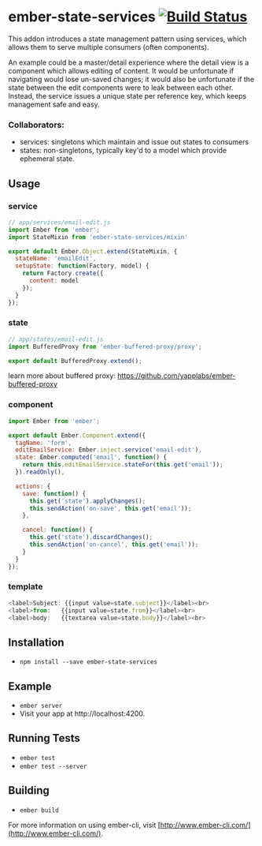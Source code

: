 # ember-state-services [![Build Status](https://travis-ci.org/stefanpenner/ember-state-services.svg)](https://travis-ci.org/stefanpenner/ember-state-services)

This addon introduces a state management pattern using services, which allows them to serve
multiple consumers (often components). 

An example could be a master/detail experience where the detail view is a
component which allows editing of content. It would be unfortunate if
navigating would lose un-saved changes; it would also be unfortunate if the
state between the edit components were to leak between each other. Instead, the service issues a unique state per reference key, which keeps management safe and easy.

### Collaborators:

* services: singletons which maintain and issue out states to consumers
* states: non-singletons, typically key'd to a model which provide ephemeral state.

## Usage

### service

```js
// app/services/email-edit.js
import Ember from 'ember';
import StateMixin from 'ember-state-services/mixin'

export default Ember.Object.extend(StateMixin, {
  stateName: 'emailEdit',
  setupState: function(Factory, model) {
    return Factory.create({
      content: model
    });
  }
});
```

### state

```js
// app/states/email-edit.js
import BufferedProxy from 'ember-buffered-proxy/proxy';

export default BufferedProxy.extend();
```

learn more about buffered proxy: https://github.com/yapplabs/ember-buffered-proxy

### component

```js
import Ember from 'ember';

export default Ember.Component.extend({
  tagName: 'form',
  editEmailService: Ember.inject.service('email-edit'),
  state: Ember.computed('email', function() {
    return this.editEmailService.stateFor(this.get('email'));
  }).readOnly(),

  actions: {
    save: function() {
      this.get('state').applyChanges();
      this.sendAction('on-save', this.get('email'));
    },

    cancel: function() {
      this.get('state').discardChanges();
      this.sendAction('on-cancel', this.get('email'));
    }
  }
});
```

### template

```js
<label>Subject: {{input value=state.subject}}</label><br>
<label>from:   {{input value=state.from}}</label><br>
<label>body:   {{textarea value=state.body}}</label><br>
```

## Installation

* `npm install --save ember-state-services`

## Example

* `ember server`
* Visit your app at http://localhost:4200.

## Running Tests

* `ember test`
* `ember test --server`

## Building

* `ember build`

For more information on using ember-cli, visit [http://www.ember-cli.com/](http://www.ember-cli.com/).
